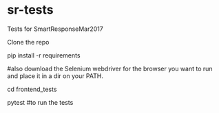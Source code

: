 # sr-tests
Tests for SmartResponseMar2017

Clone the repo

pip install -r requirements

#also download the Selenium webdriver for the browser you want to run and place it in a dir on your PATH.

cd frontend_tests

pytest #to run the tests
